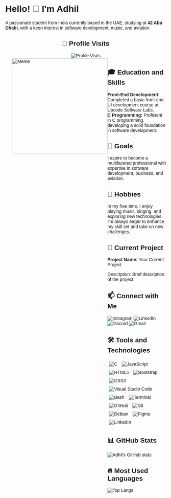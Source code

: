 <!DOCTYPE html>
<html lang="en">
<head>
    <meta charset="UTF-8">
    <meta name="viewport" content="width=device-width, initial-scale=1.0">
</head>
<body style="font-family: Arial, sans-serif;">
    <h1>Hello! 👋 I'm Adhil</h1>
    <p>A passionate student from India currently based in the UAE, studying at <strong>42 Abu Dhabi</strong>, with a keen interest in software development, music, and aviation.</p>

<div style="text-align: center;">
        <h2>👀 Profile Visits</h2>
        <img src="https://komarev.com/ghpvc/?username=yourusername&color=blue" alt="Profile Visits">
    </div>

 <div style="display: flex; flex-direction: row-reverse;">
        <div>
            <h2>🎓 Education and Skills</h2>
            <ul style="list-style-type: none; padding: 0;">
                <li><strong>Front-End Development:</strong> Completed a basic front-end UI development course at Upcode Software Labs.</li>
                <li><strong>C Programming:</strong> Proficient in C programming, developing a solid foundation in software development.</li>
            </ul>
           <h2>🎯 Goals</h2>
            <p>I aspire to become a multifaceted professional with expertise in software development, business, and aviation.</p>
     <h2>🎵 Hobbies</h2>
            <p>In my free time, I enjoy playing music, singing, and exploring new technologies. I'm always eager to enhance my skill set and take on new challenges.</p>
    <h2>🚀 Current Project</h2>
            <p><strong>Project Name:</strong> <a href="https://github.com/your-repo-link" style="text-decoration: none;">Your Current Project</a></p>
            <p>Description: Brief description of the project.</p>

  <h2>📫 Connect with Me</h2>
            <p>
                <a href="https://www.instagram.com/ig.adhil_shafeer" style="text-decoration: none;">
                    <img src="https://img.shields.io/badge/Instagram-%23E4405F.svg?style=for-the-badge&logo=instagram&logoColor=white" alt="Instagram">
                </a>
                <a href="https://www.linkedin.com/in/adhil-shafeer-305115228/" style="text-decoration: none;">
                    <img src="https://img.shields.io/badge/LinkedIn-%230077B5.svg?style=for-the-badge&logo=linkedin&logoColor=white" alt="LinkedIn">
                </a>
                <a href="https://discord.gg/yourdiscordid" style="text-decoration: none;">
                    <img src="https://img.shields.io/badge/Discord-%237289DA.svg?style=for-the-badge&logo=discord&logoColor=white" alt="Discord">
                </a>
                <a href="mailto:adhilshafeer1@gmail.com" style="text-decoration: none;">
                    <img src="https://img.shields.io/badge/Gmail-D14836?style=for-the-badge&logo=gmail&logoColor=white" alt="Gmail">
                </a>
            </p>

  <h2>🛠️ Tools and Technologies</h2>
            <p>
                <img src="https://img.shields.io/badge/C-%2300599C.svg?style=for-the-badge&logo=c&logoColor=white" alt="C" style="margin: 5px;">
                <img src="https://img.shields.io/badge/JavaScript-%23323330.svg?style=for-the-badge&logo=javascript&logoColor=%23F7DF1E" alt="JavaScript" style="margin: 5px;">
                <img src="https://img.shields.io/badge/HTML5-%23E34F26.svg?style=for-the-badge&logo=html5&logoColor=white" alt="HTML5" style="margin: 5px;">
                <img src="https://img.shields.io/badge/Bootstrap-%23563D7C.svg?style=for-the-badge&logo=bootstrap&logoColor=white" alt="Bootstrap" style="margin: 5px;">
                <img src="https://img.shields.io/badge/CSS3-%231572B6.svg?style=for-the-badge&logo=css3&logoColor=white" alt="CSS3" style="margin: 5px;">
                <img src="https://img.shields.io/badge/VisualStudioCode-%23007ACC.svg?style=for-the-badge&logo=visual-studio-code&logoColor=white" alt="Visual Studio Code" style="margin: 5px;">
                <img src="https://img.shields.io/badge/Bash-%23121011.svg?style=for-the-badge&logo=gnu-bash&logoColor=white" alt="Bash" style="margin: 5px;">
                <img src="https://img.shields.io/badge/Terminal-%234D4D4D.svg?style=for-the-badge&logo=windows-terminal&logoColor=white" alt="Terminal" style="margin: 5px;">
                <img src="https://img.shields.io/badge/GitHub-%23181717.svg?style=for-the-badge&logo=github&logoColor=white" alt="GitHub" style="margin: 5px;">
                <img src="https://img.shields.io/badge/Git-%23F05033.svg?style=for-the-badge&logo=git&logoColor=white" alt="Git" style="margin: 5px;">
                <img src="https://img.shields.io/badge/Debian-%23A81D33.svg?style=for-the-badge&logo=debian&logoColor=white" alt="Debian" style="margin: 5px;">
                <img src="https://img.shields.io/badge/Figma-%23F24E1E.svg?style=for-the-badge&logo=figma&logoColor=white" alt="Figma" style="margin: 5px;">
                <img src="https://img.shields.io/badge/LinkedIn-%230077B5.svg?style=for-the-badge&logo=linkedin&logoColor=white" alt="LinkedIn" style="margin: 5px;">
            </p>

  <h2>📊 GitHub Stats</h2>
            <img src="https://github-readme-stats.vercel.app/api?username=adhi-2005&show_icons=true&theme=radical" alt="Adhil's GitHub stats">
      <h2>🔥 Most Used Languages</h2>
            <img src="https://github-readme-stats.vercel.app/api/top-langs/?username=adhi-2005&layout=compact&theme=radical" alt="Top Langs">
        </div>
        <div style="margin-left: 20px;">
            <img src="https://i.imgflip.com/2sd8qv.jpg" alt="Meme" width="300">
        </div>
    </div>
</body>
</html>
